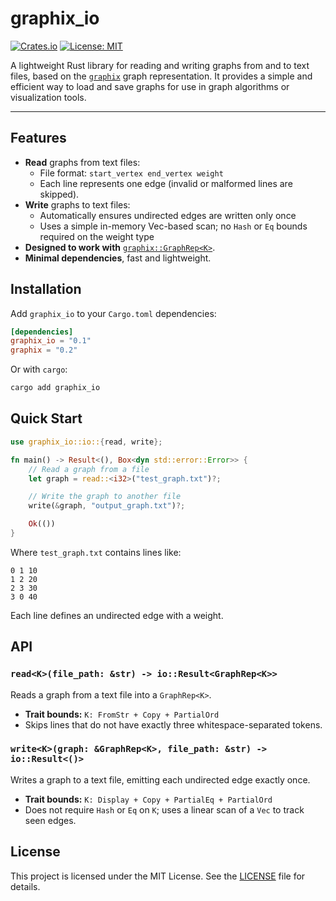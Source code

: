 # graphix_io

[![Crates.io](https://img.shields.io/crates/v/graphix_io.svg)](https://crates.io/crates/graphix_io)  [![License: MIT](https://img.shields.io/badge/license-MIT-blue.svg)](LICENSE)

A lightweight Rust library for reading and writing graphs from and to text files, based on the [`graphix`](https://crates.io/crates/graphix) graph representation.
It provides a simple and efficient way to load and save graphs for use in graph algorithms or visualization tools.

---

## Features

- **Read** graphs from text files:
  - File format: `start_vertex end_vertex weight`
  - Each line represents one edge (invalid or malformed lines are skipped).
- **Write** graphs to text files:
  - Automatically ensures undirected edges are written only once
  - Uses a simple in-memory Vec-based scan; no `Hash` or `Eq` bounds required on the weight type
- **Designed to work with** [`graphix::GraphRep<K>`](https://crates.io/crates/graphix).
- **Minimal dependencies**, fast and lightweight.

## Installation

Add `graphix_io` to your `Cargo.toml` dependencies:

```toml
[dependencies]
graphix_io = "0.1"
graphix = "0.2"
```

Or with `cargo`:

```bash
cargo add graphix_io
```

## Quick Start

```rust
use graphix_io::io::{read, write};

fn main() -> Result<(), Box<dyn std::error::Error>> {
    // Read a graph from a file
    let graph = read::<i32>("test_graph.txt")?;

    // Write the graph to another file
    write(&graph, "output_graph.txt")?;

    Ok(())
}
```

Where `test_graph.txt` contains lines like:

```
0 1 10
1 2 20
2 3 30
3 0 40
```

Each line defines an undirected edge with a weight.

## API

### `read<K>(file_path: &str) -> io::Result<GraphRep<K>>`

Reads a graph from a text file into a `GraphRep<K>`.

- **Trait bounds:** `K: FromStr + Copy + PartialOrd`
- Skips lines that do not have exactly three whitespace-separated tokens.

### `write<K>(graph: &GraphRep<K>, file_path: &str) -> io::Result<()>`

Writes a graph to a text file, emitting each undirected edge exactly once.

- **Trait bounds:** `K: Display + Copy + PartialEq + PartialOrd`
- Does not require `Hash` or `Eq` on `K`; uses a linear scan of a `Vec` to track seen edges.

## License

This project is licensed under the MIT License. See the [LICENSE](LICENSE) file for details.
